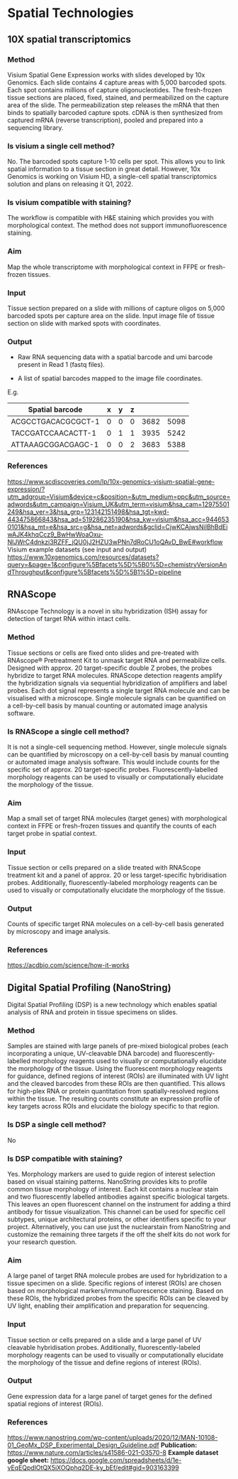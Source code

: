# Spatial Technologies

## 10X spatial transcriptomics

### Method

Visium Spatial Gene Expression works with slides developed by 10x Genomics. Each slide contains 4 capture areas with 5,000 barcoded spots. Each spot contains millions of capture oligonucleotides. The fresh-frozen tissue sections are placed, fixed, stained, and permeabilized on the capture area of the slide. The permeabilization step releases the mRNA that then binds to spatially barcoded capture spots. cDNA is then synthesized from captured mRNA (reverse transcription), pooled and prepared into a sequencing library.

### Is visium a single cell method?

No. The barcoded spots capture 1-10 cells per spot. This allows you to link spatial information to a tissue section in great detail. However, 10x Genomics is working on Visium HD, a single-cell spatial transcriptomics solution and plans on releasing it Q1, 2022.

### Is visium compatible with staining?

The workflow is compatible with H&E staining which provides you with morphological context. The method does not support immunofluorescence staining.

### Aim

Map the whole transcriptome with morphological context in FFPE or fresh-frozen tissues.

### Input

Tissue section prepared on a slide with millions of capture oligos on 5,000 barcoded spots per capture area on the slide.
Input image file of tissue section on slide with marked spots with coordinates.

### Output

- Raw RNA sequencing data with a spatial barcode and umi barcode present in Read 1 (fastq files).

- A list of spatial barcodes mapped to the image file coordinates.

E.g.

| Spatial barcode    | x | y | z |      |      |
|--------------------|---|---|---|------|------|
| ACGCCTGACACGCGCT-1 | 0 | 0 | 0 | 3682 | 5098 |
| TACCGATCCAACACTT-1 | 0 | 1 | 1 | 3935 | 5242 |
| ATTAAAGCGGACGAGC-1 | 0 | 0 | 2 | 3683 | 5388 |

### References

https://www.scdiscoveries.com/lp/10x-genomics-visium-spatial-gene-expression/?utm_adgroup=Visium&device=c&position=&utm_medium=ppc&utm_source=adwords&utm_campaign=Visium_UK&utm_term=visium&hsa_cam=12975501249&hsa_ver=3&hsa_grp=123142151498&hsa_tgt=kwd-443475866843&hsa_ad=519286235190&hsa_kw=visium&hsa_acc=9446530101&hsa_mt=e&hsa_src=g&hsa_net=adwords&gclid=CjwKCAjwsNiIBhBdEiwAJK4khqCcz9_BwHwWoaOxu-NlJWrC4dnkzi3RZFF_jQU0jJ2HZU3wPNn7dRoCU1oQAvD_BwE#workflow
Visium example datasets (see input and output) https://www.10xgenomics.com/resources/datasets?query=&page=1&configure%5Bfacets%5D%5B0%5D=chemistryVersionAndThroughput&configure%5Bfacets%5D%5B1%5D=pipeline

## **RNAScope**

RNAscope Technology is a novel in situ hybridization (ISH) assay for detection of target RNA within intact cells.

### Method

Tissue sections or cells are fixed onto slides and pre-treated with RNAscope® Pretreatment Kit to unmask target RNA and permeabilize cells. Designed with approx. 20 target-specific double Z probes, the probes hybridize to target RNA molecules. RNAScope detection reagents amplify the  hybridization signals via sequential hybridization of amplifiers and label probes. Each dot signal represents a single target RNA molecule and can be visualised with a microscope. Single molecule signals can be quantified on a cell-by-cell basis by manual counting or automated image analysis software.

### Is RNAScope a single cell method?

It is not a single-cell sequencing method. However, single molecule signals can be quantified by microscopy on a cell-by-cell basis by manual counting or automated image analysis software. This would include counts for the specific set of approx. 20 target-specific probes. Fluorescently-labelled morphology reagents can be used to visually or computationally elucidate the morphology of the tissue.

### Aim
Map a small set of target RNA molecules (target genes) with morphological context in FFPE or fresh-frozen tissues and quantify the counts of each target probe in spatial context.

### Input
Tissue section or cells prepared on a slide treated with RNAScope treatment kit and a panel of approx. 20 or less target-specific hybridisation probes. Additionally, fluorescently-labeled morphology reagents can be used to visually or computationally elucidate the morphology of the tissue.

### Output
Counts of specific target RNA molecules on a cell-by-cell basis generated by microscopy and image analysis.

### References
https://acdbio.com/science/how-it-works

## Digital Spatial Profiling (NanoString)

Digital Spatial Profiling (DSP) is a new technology which enables spatial analysis of RNA and protein in tissue specimens on slides.

### Method

Samples are stained with large panels of pre-mixed biological probes (each incorporating a unique, UV-cleavable DNA barcode) and fluorescently-labelled morphology reagents used to visually or computationally elucidate the morphology of the tissue. Using the fluorescent morphology reagents for guidance, defined regions of interest (ROIs) are illuminated with UV light and the cleaved barcodes from these ROIs are then quantified. This allows for high-plex RNA or protein quantitation from spatially-resolved regions within the tissue. The resulting counts constitute an expression profile of key targets across ROIs and elucidate the biology specific to that region. 

### Is DSP a single cell method?

No

### Is DSP compatible with staining?

Yes. Morphology markers are used to guide region of interest selection based on visual staining patterns. NanoString provides kits to profile common tissue morphology of interest. Each kit contains a nuclear stain and two fluorescently labelled antibodies against specific biological targets. This leaves an open fluorescent channel on the instrument for adding a third antibody for tissue visualization. This channel can be used for specific cell subtypes, unique architectural proteins, or other identifiers specific to your project. Alternatively, you can use just the nuclearstain from NanoString and customize the remaining three targets if the off the shelf kits do not work for your research question.

### Aim

A large panel of target RNA molecule probes are used for hybridization to a tissue specimen on a slide. Specific regions of interest (ROIs) are chosen based on morphological markers/immunofluorescence staining. Based on these ROIs, the hybridized probes from the specific ROIs can be cleaved by UV light, enabling their amplification and preparation for sequencing.

### Input

Tissue section or cells prepared on a slide and a large panel of UV cleavable hybridisation probes. Additionally, fluorescently-labeled morphology reagents can be used to visually or computationally elucidate the morphology of the tissue and define regions of interest (ROIs).

### Output

Gene expression data for a large panel of target genes for the defined spatial regions of interest (ROIs).

### References

https://www.nanostring.com/wp-content/uploads/2020/12/MAN-10108-01_GeoMx_DSP_Experimental_Design_Guideline.pdf
**Publication:** https://www.nature.com/articles/s41586-021-03570-8
**Example dataset google sheet:** https://docs.google.com/spreadsheets/d/1e-vEqEQpdlOtQX5iXOQphq2DE-ky_bEf/edit#gid=903163399
